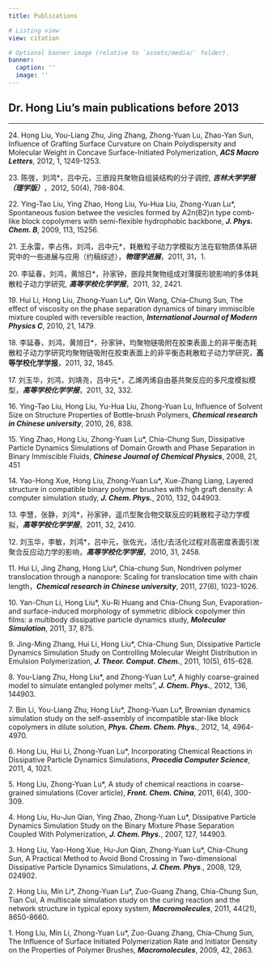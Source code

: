 ```yaml
---
title: Publications

# Listing view
view: citation

# Optional banner image (relative to `assets/media/` folder).
banner:
  caption: ''
  image: ''
---
```


## Dr. Hong Liu’s main publications before 2013
---
24\. Hong Liu, You-Liang Zhu, Jing Zhang, Zhong-Yuan Lu, Zhao-Yan Sun, Influence of Grafting Surface Curvature on Chain Polydispersity and Molecular Weight in Concave Surface-Initiated Polymerization, ***ACS Macro Letters***, 2012, 1, 1249-1253.
<br>

23\. 陈弢，刘鸿\*，吕中元，三嵌段共聚物自组装结构的分子调控, ***吉林大学学报（理学版）***，2012, 50(4), 798-804.
<br>

22\. Ying-Tao Liu, Ying Zhao, Hong Liu, Yu-Hua Liu, Zhong-Yuan Lu\*, Spontaneous fusion betwee the vesicles formed by A2n(B2)n type comb-like block copolymers with semi-flexible hydrophobic backbone, ***J. Phys. Chem. B***, 2009, 113, 15256.
<br>

21\. 王永雷，李占伟，刘鸿，吕中元\*，耗散粒子动力学模拟方法在软物质体系研究中的一些进展与应用（约稿综述），***物理学进展***，2011, 31，1.
<br>

20\. 李延春，刘鸿，黄旭日\*，孙家钟，嵌段共聚物组成对薄膜形貌影响的多体耗散粒子动力学研究, ***高等学校化学学报***，2011, 32, 2421.
<br>

19\. Hui Li, Hong Liu, Zhong-Yuan Lu\*, Qin Wang, Chia-Chung Sun, The effect of viscosity on the phase separation dynamics of binary immiscible mixture coupled with reversible reaction, ***International Journal of Modern Physics C***, 2010, 21, 1479.
<br>

18\. 李延春，刘鸿，黄旭日\*，孙家钟，均聚物链吸附在胶束表面上的非平衡态耗散粒子动力学研究均聚物链吸附在胶束表面上的非平衡态耗散粒子动力学研究，**高等学校化学学报**，2011, 32, 1845.
<br>

17\. 刘玉华，刘鸿，刘靖尧，吕中元\*，乙烯丙烯自由基共聚反应的多尺度模拟模型，***高等学校化学学报***，2011, 32, 332.
<br>

16\. Ying-Tao Liu, Hong Liu, Yu-Hua Liu, Zhong-Yuan Lu, Influence of Solvent Size on Structure Properties of  Bottle-brush Polymers, ***Chemical research in Chinese university***, 2010, 26, 838.
<br>

15\. Ying Zhao, Hong Liu, Zhong-Yuan Lu\*, Chia-Chung Sun, Dissipative Particle Dynamics Simulations of Domain Growth and Phase Separation in Binary Immiscible Fluids, ***Chinese Journal of Chemical Physics***, 2008, 21, 451
<br>

14\. Yao-Hong Xue, Hong Liu, Zhong-Yuan Lu\*, Xue-Zhang Liang, Layered structure in compatible binary polymer brushes with high graft density: A computer simulation study, ***J. Chem. Phys.***, 2010, 132, 044903.
<br>

13\. 李慧，张静，刘鸿\*，孙家钟，遥爪型聚合物交联反应的耗散粒子动力学模拟，***高等学校化学学报***，2011, 32, 2410.
<br>

12\. 刘玉华，李敏，刘鸿\*，吕中元，张佐光，活化/去活化过程对高密度表面引发聚合反应动力学的影响，***高等学校化学学报***，2010, 31, 2458.
<br>

11\. Hui Li, Jing Zhang, Hong Liu\*, Chia-chung Sun, Nondriven polymer translocation through a nanopore: Scaling for translocation time with chain length，***Chemical research in Chinese university***, 2011, 27(6), 1023-1026.
<br>

10\. Yan-Chun Li, Hong Liu\*, Xu-Ri Huang and Chia-Chung Sun, Evaporation-and surface-induced morphology of symmetric diblock copolymer thin films: a multibody dissipative particle dynamics study, ***Molecular Simulation***, 2011, 37, 875.
<br>

9\. Jing-Ming Zhang, Hui Li, Hong Liu\*, Chia-Chung Sun, Dissipative Particle Dynamics Simulation Study on Controlling Molecular Weight Distribution in Emulsion Polymerization, ***J. Theor. Comput. Chem.***, 2011, 10(5), 615-628.
<br>

8\. You-Liang Zhu, Hong Liu\*, and Zhong-Yuan Lu\*, A highly coarse-grained model to simulate entangled polymer melts”, ***J. Chem. Phys.***, 2012, 136, 144903.
<br>

7\. Bin Li, You-Liang Zhu, Hong Liu\*, Zhong-Yuan Lu\*, Brownian dynamics simulation study on the self-assembly of incompatible star-like block copolymers in dilute solution, ***Phys. Chem. Chem. Phys.***, 2012, 14, 4964-4970.
<br>

6\. Hong Liu, Hui Li, Zhong-Yuan Lu\*, Incorporating Chemical Reactions in Dissipative Particle Dynamics Simulations, ***Procedia Computer Science***, 2011, 4, 1021.
<br>

5\. Hong Liu, Zhong-Yuan Lu\*, A study of chemical reactions in coarse-grained simulations (Cover article), ***Front. Chem. China***, 2011, 6(4), 300-309.
<br>

4\. Hong Liu, Hu-Jun Qian, Ying Zhao, Zhong-Yuan Lu\*, Dissipative Particle Dynamics Simulation Study on the Binary Mixture Phase Separation Coupled With Polymerization, ***J. Chem. Phys.***, 2007, 127, 144903.
<br>

3\. Hong Liu, Yao-Hong Xue, Hu-Jun Qian, Zhong-Yuan Lu*, Chia-Chung Sun, A Practical Method to Avoid Bond Crossing in Two-dimensional Dissipative Particle Dynamics Simulations, ***J. Chem. Phys***., 2008, 129, 024902.
<br>

2\. Hong Liu, Min Li\*, Zhong-Yuan Lu\*, Zuo-Guang Zhang, Chia-Chung Sun, Tian Cui, A multiscale simulation study on the curing reaction and the network structure in typical epoxy system, ***Macromolecules***, 2011, 44(21), 8650-8660.
<br>

1\. Hong Liu, Min Li, Zhong-Yuan Lu\*, Zuo-Guang Zhang, Chia-Chung Sun, The Influence of Surface Initiated Polymerization Rate and Initiator Density on the Properties of Polymer Brushes, ***Macromolecules***, 2009, 42, 2863.




